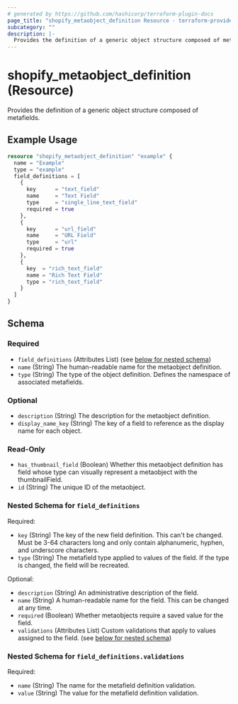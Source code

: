 ```yaml
---
# generated by https://github.com/hashicorp/terraform-plugin-docs
page_title: "shopify_metaobject_definition Resource - terraform-provider-shopify"
subcategory: ""
description: |-
  Provides the definition of a generic object structure composed of metafields.
---
```


# shopify_metaobject_definition (Resource)

Provides the definition of a generic object structure composed of metafields.

## Example Usage

```terraform
resource "shopify_metaobject_definition" "example" {
  name = "Example"
  type = "example"
  field_definitions = [
    {
      key      = "text_field"
      name     = "Text Field"
      type     = "single_line_text_field"
      required = true
    },
    {
      key      = "url_field"
      name     = "URL Field"
      type     = "url"
      required = true
    },
    {
      key  = "rich_text_field"
      name = "Rich Text Field"
      type = "rich_text_field"
    }
  ]
}
```

<!-- schema generated by tfplugindocs -->
## Schema

### Required

- `field_definitions` (Attributes List) (see [below for nested schema](#nestedatt--field_definitions))
- `name` (String) The human-readable name for the metaobject definition.
- `type` (String) The type of the object definition. Defines the namespace of associated metafields.

### Optional

- `description` (String) The description for the metaobject definition.
- `display_name_key` (String) The key of a field to reference as the display name for each object.

### Read-Only

- `has_thumbnail_field` (Boolean) Whether this metaobject definition has field whose type can visually represent a metaobject with the thumbnailField.
- `id` (String) The unique ID of the metaobject.

<a id="nestedatt--field_definitions"></a>
### Nested Schema for `field_definitions`

Required:

- `key` (String) The key of the new field definition. This can't be changed.
Must be 3-64 characters long and only contain alphanumeric, hyphen, and underscore characters.
- `type` (String) The metafield type applied to values of the field. If the type is changed, the field will be recreated.

Optional:

- `description` (String) An administrative description of the field.
- `name` (String) A human-readable name for the field. This can be changed at any time.
- `required` (Boolean) Whether metaobjects require a saved value for the field.
- `validations` (Attributes List) Custom validations that apply to values assigned to the field. (see [below for nested schema](#nestedatt--field_definitions--validations))

<a id="nestedatt--field_definitions--validations"></a>
### Nested Schema for `field_definitions.validations`

Required:

- `name` (String) The name for the metafield definition validation.
- `value` (String) The value for the metafield definition validation.
